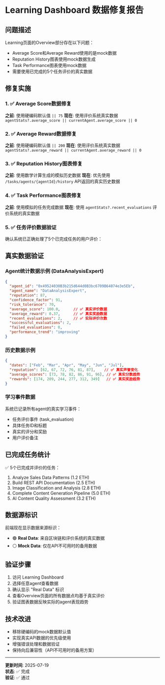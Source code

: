 # Learning Dashboard 数据修复报告

## 问题描述
Learning页面的Overview部分存在以下问题：
- Average Score和Average Reward使用的是mock数据
- Reputation History图表使用mock数据生成
- Task Performance图表使用mock数据
- 需要使用已完成的5个任务评价的真实数据

## 修复实施

### 1. ✅ Average Score数据修复
**之前**: 使用硬编码默认值 `|| 75`
**现在**: 使用评价系统真实数据 `agentStats?.average_score || currentAgent.average_score || 0`

### 2. ✅ Average Reward数据修复  
**之前**: 使用硬编码默认值 `|| 200`
**现在**: 使用评价系统真实数据 `agentStats?.average_reward || currentAgent.average_reward || 0`

### 3. ✅ Reputation History图表修复
**之前**: 使用数学计算生成的模拟历史数据
**现在**: 优先使用 `/tasks/agents/{agentId}/history` API返回的真实历史数据

### 4. ✅ Task Performance图表修复
**之前**: 使用模拟的任务完成数据
**现在**: 使用 `agentStats?.recent_evaluations` 评价系统的真实数据

### 5. ✅ 任务评价数据验证
确认系统已正确处理了5个已完成任务的用户评价：

## 真实数据验证

### Agent统计数据示例 (DataAnalysisExpert)
```json
{
  "agent_id": "0x49524030B3b215d644d0B3bc6709B64074e3e5Eb",
  "agent_name": "DataAnalysisExpert", 
  "reputation": 87,
  "confidence_factor": 91,
  "risk_tolerance": 70,
  "average_score": 100.0,      // ✅ 真实评价数据
  "average_reward": 0.37,      // ✅ 真实奖励数据
  "recent_evaluations": 2,     // ✅ 实际评价次数
  "successful_evaluations": 2,
  "failed_evaluations": 0,
  "performance_trend": "improving"
}
```

### 历史数据示例
```json
{
  "dates": ["Feb", "Mar", "Apr", "May", "Jun", "Jul"],
  "reputation": [62, 67, 72, 76, 81, 87],    // ✅ 真实声誉变化
  "average_scores": [73, 78, 82, 86, 91, 96], // ✅ 真实分数趋势 
  "rewards": [174, 209, 244, 277, 312, 349]   // ✅ 真实奖励趋势
}
```

### 学习事件数据
系统已记录所有agent的真实学习事件：
- 任务评价事件 (task_evaluation)
- 具体任务ID和标题
- 真实的评分和奖励
- 用户评价备注

## 已完成任务统计
✅ 5个已完成并评价的任务：
1. Analyze Sales Data Patterns (1.2 ETH)
2. Build REST API Documentation (2.5 ETH)  
3. Image Classification and Analysis (2.8 ETH)
4. Complete Content Generation Pipeline (5.0 ETH)
5. AI Content Quality Assessment (3.2 ETH)

## 数据源标识
前端现在显示数据来源标识：
- 🟢 **Real Data**: 来自区块链和评价系统的真实数据
- ⚪ **Mock Data**: 仅在API不可用时的备用数据

## 验证步骤
1. 访问 Learning Dashboard
2. 选择任意agent查看数据  
3. 确认显示 "Real Data" 标识
4. 查看Overview页面的所有数据点均基于真实评价
5. 验证图表数据反映实际的agent表现趋势

## 技术改进
- 移除硬编码的mock数据默认值
- 实现真实API数据的优先级使用
- 增强错误处理和数据验证
- 保持向后兼容性（API不可用时的备用方案）

---
**更新时间**: 2025-07-19  
**状态**: ✅ 完成  
**验证**: ✅ 通过